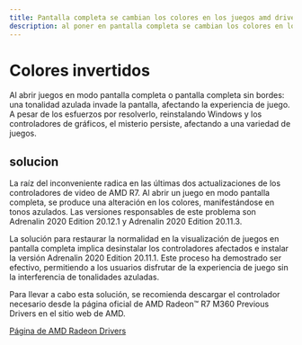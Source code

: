 ```yaml
---
title: Pantalla completa se cambian los colores en los juegos amd drivers
description: al poner en pantalla completa se cambian los colores en los juegos amd drivers
---
```


# Colores invertidos

Al abrir juegos en modo pantalla completa o pantalla completa sin bordes: una tonalidad azulada invade la pantalla, afectando la experiencia de juego. A pesar de los esfuerzos por resolverlo, reinstalando Windows y los controladores de gráficos, el misterio persiste, afectando a una variedad de juegos.

## solucion

La raíz del inconveniente radica en las últimas dos actualizaciones de los controladores de video de AMD R7. Al abrir un juego en modo pantalla completa, se produce una alteración en los colores, manifestándose en tonos azulados. Las versiones responsables de este problema son Adrenalin 2020 Edition 20.12.1 y Adrenalin 2020 Edition 20.11.3.

La solución para restaurar la normalidad en la visualización de juegos en pantalla completa implica desinstalar los controladores afectados e instalar la versión Adrenalin 2020 Edition 20.11.1. Este proceso ha demostrado ser efectivo, permitiendo a los usuarios disfrutar de la experiencia de juego sin la interferencia de tonalidades azuladas.

Para llevar a cabo esta solución, se recomienda descargar el controlador necesario desde la página oficial de AMD Radeon™ R7 M360 Previous Drivers en el sitio web de AMD.

[Página de AMD Radeon Drivers][amd-support]

[amd-support]: https://www.amd.com/es/support/previous-drivers/graphics/amd-radeon-r7-series/amd-radeon-r7-300-series/amd-radeon-r7-m360
